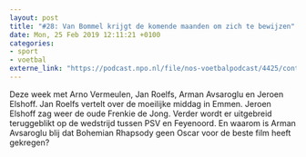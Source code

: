 ```yaml
---
layout: post
title: "#28: Van Bommel krijgt de komende maanden om zich te bewijzen"
date: Mon, 25 Feb 2019 12:11:21 +0100
categories: 
- sport 
- voetbal 
externe_link: "https://podcast.npo.nl/file/nos-voetbalpodcast/4425/content.omroep.nl/portal/podcast/nporadio1/nos-voetbalpodcast/2019/02/nporadio1_nos-voetbalpodcast_20190225_nos-voetbalpodcast-28-van-bommel-krijgt-de-komende-maanden-om-zich-te-bewijzen_JCQAPS.mp3"
---
```


Deze week met Arno Vermeulen, Jan Roelfs, Arman Avsaroglu en Jeroen Elshoff. Jan Roelfs vertelt over de moeilijke middag in Emmen. Jeroen Elshoff zag weer de oude Frenkie de Jong. Verder wordt er uitgebreid teruggeblikt op de wedstrijd tussen PSV en Feyenoord. En waarom is Arman Avsaroglu blij dat Bohemian Rhapsody geen Oscar voor de beste film heeft gekregen?
